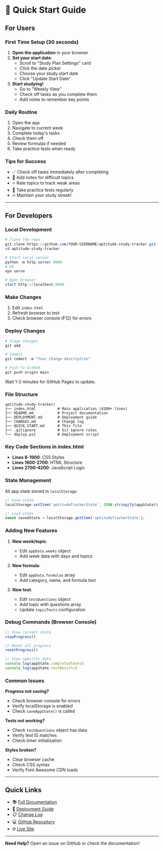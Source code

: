 # 🚀 Quick Start Guide

## For Users

### First Time Setup (30 seconds)

1. **Open the application** in your browser
2. **Set your start date**:
   - Scroll to "Study Plan Settings" card
   - Click the date picker
   - Choose your study start date
   - Click "Update Start Date"
3. **Start studying!**
   - Go to "Weekly View"
   - Check off tasks as you complete them
   - Add notes to remember key points

### Daily Routine

1. Open the app
2. Navigate to current week
3. Complete today's tasks
4. Check them off
5. Review formulas if needed
6. Take practice tests when ready

### Tips for Success

- ✅ Check off tasks immediately after completing
- 📝 Add notes for difficult topics
- ⭐ Rate topics to track weak areas
- 🎯 Take practice tests regularly
- 🔥 Maintain your study streak!

---

## For Developers

### Local Development

```powershell
# Clone the repo
git clone https://github.com/YOUR-USERNAME/aptitude-study-tracker.git
cd aptitude-study-tracker

# Start local server
python -m http.server 8000
# OR
npx serve

# Open browser
start http://localhost:8000
```

### Make Changes

1. Edit `index.html`
2. Refresh browser to test
3. Check browser console (F12) for errors

### Deploy Changes

```powershell
# Stage changes
git add .

# Commit
git commit -m "Your change description"

# Push to GitHub
git push origin main
```

Wait 1-2 minutes for GitHub Pages to update.

### File Structure

```
aptitude-study-tracker/
├── index.html          # Main application (4200+ lines)
├── README.md           # Project documentation
├── DEPLOYMENT.md       # Deployment guide
├── CHANGES.md          # Change log
├── QUICK_START.md      # This file
├── .gitignore          # Git ignore rules
└── deploy.ps1          # Deployment script
```

### Key Code Sections in index.html

- **Lines 8-1900**: CSS Styles
- **Lines 1900-2700**: HTML Structure
- **Lines 2700-4200**: JavaScript Logic

### State Management

All app state stored in `localStorage`:
```javascript
// Save state
localStorage.setItem('aptitudeTrackerState', JSON.stringify(appState));

// Load state
const savedState = localStorage.getItem('aptitudeTrackerState');
```

### Adding New Features

1. **New week/topic**:
   - Edit `appData.weeks` object
   - Add week data with days and topics

2. **New formula**:
   - Edit `appData.formulas` array
   - Add category, name, and formula text

3. **New test**:
   - Edit `testQuestions` object
   - Add topic with questions array
   - Update `topicTests` configuration

### Debug Commands (Browser Console)

```javascript
// View current state
viewProgress()

// Reset all progress
resetProgress()

// View specific data
console.log(appState.completedTasks)
console.log(appState.testResults)
```

### Common Issues

**Progress not saving?**
- Check browser console for errors
- Verify localStorage is enabled
- Check `saveAppState()` is called

**Tests not working?**
- Check `testQuestions` object has data
- Verify test ID matches
- Check timer initialization

**Styles broken?**
- Clear browser cache
- Check CSS syntax
- Verify Font Awesome CDN loads

---

## Quick Links

- 📚 [Full Documentation](README.md)
- 🚀 [Deployment Guide](DEPLOYMENT.md)
- 📋 [Change Log](CHANGES.md)
- 💻 [GitHub Repository](https://github.com/YOUR-USERNAME/aptitude-study-tracker)
- 🌐 [Live Site](https://YOUR-USERNAME.github.io/aptitude-study-tracker)

---

**Need Help?** Open an issue on GitHub or check the documentation!
